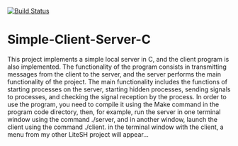 [![Build Status](https://travis-ci.org/ChtobiUchitsyaNadoBitProfi/Simple-Client-Server-C.svg?branch=main)](https://travis-ci.org/ChtobiUchitsyaNadoBitProfi/Simple-Client-Server-C)

# Simple-Client-Server-C
This project implements a simple local server in C, and the client program is also implemented. The functionality of the program consists in transmitting messages from the client to the server, and the server performs the main functionality of the project. The main functionality includes the functions of starting processes on the server, starting hidden processes, sending signals to processes, and checking the signal reception by the process. In order to use the program, you need to compile it using the Make command in the program code directory, then, for example, run the server in one terminal window using the command ./server, and in another window, launch the client using the command ./client. in the terminal window with the client, a menu from my other LiteSH project will appear...
